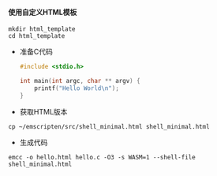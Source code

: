 #### 使用自定义HTML模板
```shell
mkdir html_template
cd html_template
```
+ 准备C代码
    ```C
    #include <stdio.h>

    int main(int argc, char ** argv) {
        printf("Hello World\n");    
    }
    ```
+ 获取HTML版本
```shell
cp ~/emscripten/src/shell_minimal.html shell_minimal.html
```
+ 生成代码
```shell
emcc -o hello.html hello.c -O3 -s WASM=1 --shell-file shell_minimal.html
```